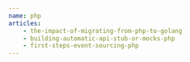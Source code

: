 ```yaml
---
name: php
articles:
    - the-impact-of-migrating-from-php-to-golang
    - building-automatic-api-stub-or-mocks-php
    - first-steps-event-sourcing-php
---
```

